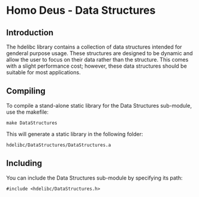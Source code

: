 #  Homo Deus - Data Structures

## Introduction

The hdelibc library contains a collection of data structures intended for genderal purpose usage.  These structures are designed to be dynamic and allow the user to focus on their data rather than the structure.  This comes with a slight performance cost; however, these data structures should be suitable for most applications.

## Compiling

To compile a stand-alone static library for the Data Structures sub-module, use the makefile:

```
make DataStructures
```

This will generate a static library in the following folder:

```
hdelibc/DataStructures/DataStructures.a
```

## Including

You can include the Data Structures sub-module by specifying its path:

```
#include <hdelibc/DataStructures.h>
